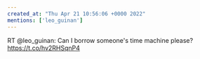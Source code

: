 ```yaml
---
created_at: "Thu Apr 21 10:56:06 +0000 2022"
mentions: ['leo_guinan']
---
```


RT @leo_guinan: Can I borrow someone's time machine please? https://t.co/hv2RHSqnP4